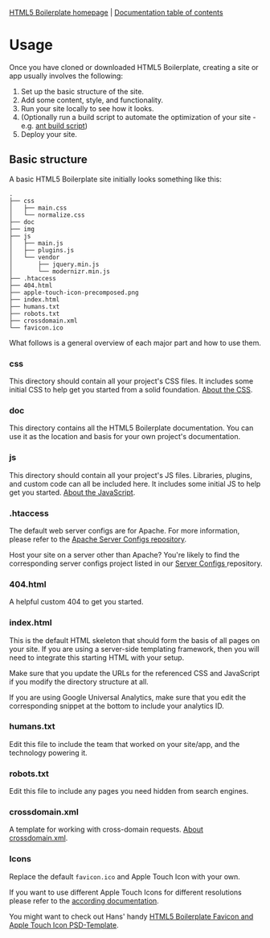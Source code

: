 [HTML5 Boilerplate homepage](http://html5boilerplate.com) | [Documentation
table of contents](TOC.md)

# Usage

Once you have cloned or downloaded HTML5 Boilerplate, creating a site or app
usually involves the following:

1. Set up the basic structure of the site.
2. Add some content, style, and functionality.
3. Run your site locally to see how it looks.
4. (Optionally run a build script to automate the optimization of your site -
   e.g. [ant build script](https://github.com/h5bp/ant-build-script))
5. Deploy your site.


## Basic structure

A basic HTML5 Boilerplate site initially looks something like this:

```
.
├── css
│   ├── main.css
│   └── normalize.css
├── doc
├── img
├── js
│   ├── main.js
│   ├── plugins.js
│   └── vendor
│       ├── jquery.min.js
│       └── modernizr.min.js
├── .htaccess
├── 404.html
├── apple-touch-icon-precomposed.png
├── index.html
├── humans.txt
├── robots.txt
├── crossdomain.xml
└── favicon.ico
```

What follows is a general overview of each major part and how to use them.

### css

This directory should contain all your project's CSS files. It includes some
initial CSS to help get you started from a solid foundation. [About the
CSS](css.md).

### doc

This directory contains all the HTML5 Boilerplate documentation. You can use it
as the location and basis for your own project's documentation.

### js

This directory should contain all your project's JS files. Libraries, plugins,
and custom code can all be included here. It includes some initial JS to help
get you started. [About the JavaScript](js.md).

### .htaccess

The default web server configs are for Apache. For more information, please
refer to the [Apache Server Configs
repository](https://github.com/h5bp/server-configs-apache).

Host your site on a server other than Apache? You're likely to find the
corresponding server configs project listed in our [Server Configs
](https://github.com/h5bp/server-configs/blob/master/README.md) repository.

### 404.html

A helpful custom 404 to get you started.

### index.html

This is the default HTML skeleton that should form the basis of all pages on
your site. If you are using a server-side templating framework, then you will
need to integrate this starting HTML with your setup.

Make sure that you update the URLs for the referenced CSS and JavaScript if you
modify the directory structure at all.

If you are using Google Universal Analytics, make sure that you edit the 
corresponding snippet at the bottom to include your analytics ID.

### humans.txt

Edit this file to include the team that worked on your site/app, and the
technology powering it.

### robots.txt

Edit this file to include any pages you need hidden from search engines.

### crossdomain.xml

A template for working with cross-domain requests. [About
crossdomain.xml](misc.md#crossdomainxml).

### Icons

Replace the default `favicon.ico` and Apple Touch Icon with your own.

If you want to use different Apple Touch Icons for different resolutions please
refer to the [according documentation](extend.md#apple-touch-icons).

You might want to check out Hans' handy [HTML5 Boilerplate Favicon and Apple
Touch Icon
PSD-Template](http://drublic.de/blog/html5-boilerplate-favicons-psd-template/).
